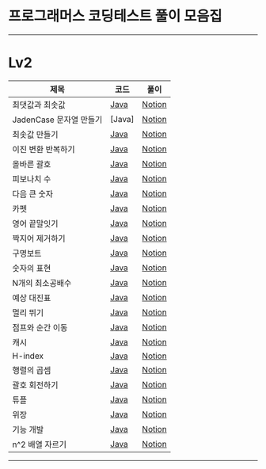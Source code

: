 # 프로그래머스 코딩테스트 풀이 모음집
---

# Lv2
|제목|코드|풀이|
|------|---|---|
|최댓값과 최솟값|[Java](https://github.com/jwPark6/programmers_coding-test/blob/main/lv2/12939.java)|[Notion](https://traveling-organ-e7f.notion.site/80ccf11e6bf5496085cb34e174508b1c)|
|JadenCase 문자열 만들기|[Java]|[Notion](https://traveling-organ-e7f.notion.site/JadenCase-e2675e1a28ec47528d5b90b1c8eec1c6)|
|최솟값 만들기|[Java](https://github.com/jwPark6/programmers_coding-test/blob/main/lv2/12941.java)|[Notion](https://traveling-organ-e7f.notion.site/84c513541b8b444597620279bce36151)|
|이진 변환 반복하기|[Java](https://github.com/jwPark6/programmers_coding-test/blob/main/lv2/70129.java)|[Notion](https://traveling-organ-e7f.notion.site/4181932b64984a42b4f5dccaa21ac8f1)|
|올바른 괄호|[Java](https://github.com/jwPark6/programmers_coding-test/blob/main/lv2/12909.java)|[Notion](https://traveling-organ-e7f.notion.site/e7ff723e913e4117b0790f80679cf408)|
|피보나치 수|[Java](https://github.com/jwPark6/programmers_coding-test/blob/main/lv2/12945.java)|[Notion](https://traveling-organ-e7f.notion.site/f9dbf3f7789149ec835a9d39d6372e9e)|
|다음 큰 숫자|[Java](https://github.com/jwPark6/programmers_coding-test/blob/main/lv2/12911.java)|[Notion](https://traveling-organ-e7f.notion.site/4204e9a7373c4797a1285df9bca1310f)|
|카펫|[Java](https://github.com/jwPark6/programmers_coding-test/blob/main/lv2/42842.java)|[Notion](https://traveling-organ-e7f.notion.site/0abeb79ba4764f888ec9e21dee3c0416)|
|영어 끝말잇기|[Java](https://github.com/jwPark6/programmers_coding-test/blob/main/lv2/12981.java)|[Notion](https://traveling-organ-e7f.notion.site/6fdc339146414a8c8d43bbdb0c20b5b3)|
|짝지어 제거하기|[Java](https://github.com/jwPark6/programmers_coding-test/blob/main/lv2/12973.java)|[Notion](https://traveling-organ-e7f.notion.site/0c2636ad653f440bac24eea5278042f6)|
|구명보트|[Java](https://github.com/jwPark6/programmers_coding-test/blob/main/lv2/42885.java)|[Notion](https://traveling-organ-e7f.notion.site/19e5a303a6d24d008025f9de7cdc016f)|
|숫자의 표현|[Java](https://github.com/jwPark6/programmers_coding-test/blob/main/lv2/12924.java)|[Notion](https://traveling-organ-e7f.notion.site/2131147d53e34f17bf944b6b656b1c9c)|
|N개의 최소공배수|[Java](https://github.com/jwPark6/programmers_coding-test/blob/main/lv2/12953.java)|[Notion](https://traveling-organ-e7f.notion.site/N-0756d4ea94024ea0872605800f92b2fa)|
|예상 대진표|[Java](https://github.com/jwPark6/programmers_coding-test/blob/main/lv2/12985.java)|[Notion](https://traveling-organ-e7f.notion.site/753a8b92e31d4575a5c879834f747e23)|
|멀리 뛰기|[Java](https://github.com/jwPark6/programmers_coding-test/blob/main/lv2/12914.java)|[Notion](https://traveling-organ-e7f.notion.site/224ab76fe70a4845a13312e737e6762e)|
|점프와 순간 이동|[Java](https://github.com/jwPark6/programmers_coding-test/blob/main/lv2/12980.java)|[Notion](https://traveling-organ-e7f.notion.site/05cba4ee7b8b49d689df8e23f5a536f9)|
|캐시|[Java](https://github.com/jwPark6/programmers_coding-test/blob/main/lv2/17680.java)|[Notion](https://traveling-organ-e7f.notion.site/c59e74c8f7864e55981f636e9c7b1bb1)|
|H-index|[Java](./lv2/42747.java)|[Notion](https://traveling-organ-e7f.notion.site/H-Index-06e0e4dc5dab44d3825cba83c669ad00)|
|행렬의 곱셈|[Java](./lv2/행렬의_곱셈.java)|[Notion](https://traveling-organ-e7f.notion.site/f15432dd75064e84a1a75d09ce9a070d)|
|괄호 회전하기|[Java](./lv2/%EA%B4%84%ED%98%B8_%ED%9A%8C%EC%A0%84%ED%95%98%EA%B8%B0.java)|[Notion](https://traveling-organ-e7f.notion.site/5f6d792dd0b74a679b1e9f06d3aad269)|
|튜플|[Java](./lv2/%ED%8A%9C%ED%94%8C.java)|[Notion](https://traveling-organ-e7f.notion.site/72e497c437064874815c9dedb54e5e32)|
|위장|[Java](./lv2/%EC%9C%84%EC%9E%A5.java)|[Notion](https://traveling-organ-e7f.notion.site/045fa39145a746568e8fc4ee7a807581)|
|기능 개발|[Java](./lv2/42586.java)|[Notion](https://traveling-organ-e7f.notion.site/52c00e15e0a7420aad87f5f7c829fe06)|
|n^2 배열 자르기|[Java](./lv2/87390.java)|[Notion](https://traveling-organ-e7f.notion.site/n-2-73c8e8c1863f411cbdcd76488b00586a)|
---
